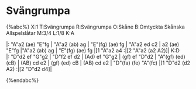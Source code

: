 # Svängrumpa

{%abc%}
X:1
T:Svängrumpa
R:Svängrumpa
O:Skåne
B:Omtyckta Skånska Allspelslåtar
M:3/4
L:1/8
K:A

|: "A"a2 (ae) "E"fg | "A"a2 (ab) ag | "E"(fg) (ae) fg | "A"a2 ed c2 | 
a2 (ae) "E"fg |"A"a2 (ab) ag | "E"(fg) (ae) fg |[1 "A"a2 a4 :|[2 "A"a2 (a2 A2)]| 
K:D  
|: "D"d2 ef "G"g2 | "D"f2 ef d2 | (Ad) ef "G"g2 | (gf) ef "D"d2 | "A"(gf) (ed) (cB) | 
(AB) cd e2 | (gf) (ed) cB | (AB) cd e2 | "D"(fa) (fe) "A"(fc) |[1 "D"d2 (d2 A2) :|[2 "D"d2 d4]|

{%endabc%}

